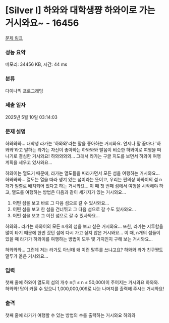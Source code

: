 # [Silver I] 하와와 대학생쨩 하와이로 가는 거시와요~ - 16456 

[문제 링크](https://www.acmicpc.net/problem/16456) 

### 성능 요약

메모리: 34456 KB, 시간: 44 ms

### 분류

다이나믹 프로그래밍

### 제출 일자

2025년 5월 10일 03:14:03

### 문제 설명

<p>하와와와... 대학생 라가는 '하와와'라는 말을 좋아하는 거시와요. 언제나 말 끝마다 '하와와'라고 말하는 라가는 자신이 좋아하는 하와와와 발음이 비슷한 하와이로 여행을 떠나기로 결심한 거시와요! 하와와와와... 그래서 라가는 구글 지도를 보면서 하와이 여행 계획을 세우고 있사와요...</p>

<p>하와이는 열도기 때문에, 라가는 열도들을 따라가면서 모든 섬을 여행하는 거시와요... 하와와와... 열도는 열을 따라 생겨 있는 섬이라는 뜻이고, 우리는 편의상 하와이의 섬 n개가 일렬로 배치되어 있다고 하는 거시와요... 이 때 첫 번째 섬에서 여행을 시작해야 하고, 열도를 여행하는 방법은 다음과 같이 세가지가 있는 거시와요...</p>

<ol>
	<li>어떤 섬을 보고 바로 그 다음 섬으로 갈 수 있사와요...</li>
	<li>어떤 섬을 보고 한 섬을 건너뛰고 그 다음 섬으로 갈 수도 있사와요...</li>
	<li>어떤 섬을 보고 그 이전 섬으로 갈 수 있사와요...</li>
</ol>

<p>하와와.. 라가는 하와이의 모든 n개의 섬을 보고 싶은 거시와요... 또한, 라가는 지루함을 많이 타기 때문에 한번 갔던 섬에 다시 가고 싶지 않은 거시와요... 이 때, n개의 섬들이 있을 때 라가가 하와이를 여행하는 방법이 모두 몇 가지인지 구해 보는 거시와요...</p>

<p>하와와와... 그런데 저는 라가도 아닌데 왜 이런 말투를 쓰냐고요? 하와와 라가 친구쨩도 말투가 옮은 거시와요...</p>

### 입력 

 <p>첫째 줄에 하와이 열도의 섬의 개수 n(1 ≤ n ≤ 50,000)이 주어지는 거시와요 하와와. 하와와! 답이 커질 수 있으니 1,000,000,009로 나눈 나머지를 출력해 주시는 거시와요!</p>

### 출력 

 <p>첫째 줄에 라가가 여행할 수 있는 방법의 수를 출력하는 거시와요 하와와</p>

